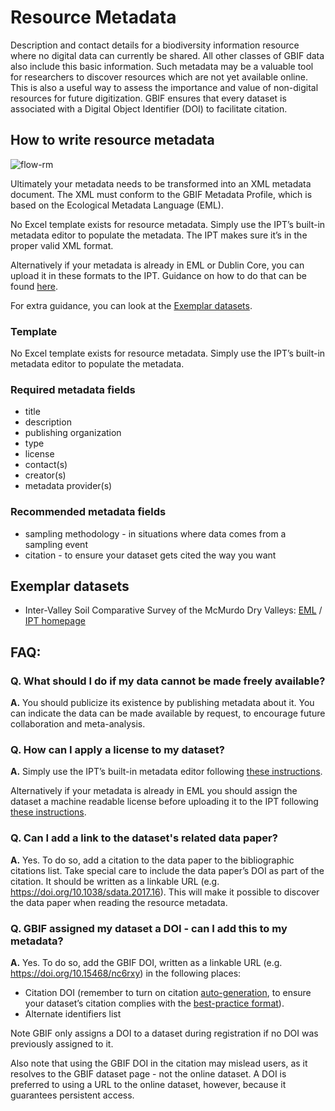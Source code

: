 # Resource Metadata

Description and contact details for a biodiversity information resource where no digital data can currently be shared.  All other classes of GBIF data also include this basic information.  Such metadata may be a valuable tool for researchers to discover resources which are not yet available online.  This is also a useful way to assess the importance and value of non-digital resources for future digitization. GBIF ensures that every dataset is associated with a Digital Object Identifier (DOI) to facilitate citation.

## How to write resource metadata

![flow-rm](ipt2/flow-rm.png)

Ultimately your metadata needs to be transformed into an XML metadata document. The XML must conform to the GBIF Metadata Profile, which is based on the Ecological Metadata Language (EML).

No Excel template exists for resource metadata. Simply use the IPT’s built-in metadata editor to populate the metadata. The IPT makes sure it’s in the proper valid XML format.

Alternatively if your metadata is already in EML or Dublin Core, you can upload it in these formats to the IPT. Guidance on how to do that can be found [here](manage-resources.adoc#upload-a-metadata-file).

For extra guidance, you can look at the [Exemplar datasets](#exemplar-datasets).

### Template

No Excel template exists for resource metadata. Simply use the IPT’s built-in metadata editor to populate the metadata.

### Required metadata fields

* title
* description
* publishing organization
* type
* license
* contact(s)
* creator(s)
* metadata provider(s)

### Recommended metadata fields

* sampling methodology - in situations where data comes from a sampling event
* citation - to ensure your dataset gets cited the way you want

## Exemplar datasets

* Inter-Valley Soil Comparative Survey of the McMurdo Dry Valleys: [EML](https://ipt.biodiversity.aq/eml.do?r=ictar_ivscs&v=1.0) / [IPT homepage](https://ipt.biodiversity.aq/resource.do?r=ictar_ivscs)

## FAQ:

### Q. What should I do if my data cannot be made freely available?

**A.** You should publicize its existence by publishing metadata about it. You can indicate the data can be made available by request, to encourage future collaboration and meta-analysis.

### Q. How can I apply a license to my dataset?

**A.** Simply use the IPT’s built-in metadata editor following [these instructions](applying-license.adoc#dataset-level).

Alternatively if your metadata is already in EML you should assign the dataset a machine readable license before uploading it to the IPT following [these instructions](applying-license.adoc#supplementary-information).

### Q. Can I add a link to the dataset's related data paper?

**A.** Yes. To do so, add a citation to the data paper to the bibliographic citations list. Take special care to include the data paper’s DOI as part of the citation. It should be written as a linkable URL (e.g. https://doi.org/10.1038/sdata.2017.16). This will make it possible to discover the data paper when reading the resource metadata.

### Q. GBIF assigned my dataset a DOI - can I add this to my metadata?

**A.** Yes. To do so, add the GBIF DOI, written as a linkable URL (e.g. https://doi.org/10.15468/nc6rxy) in the following places:

* Citation DOI (remember to turn on citation [auto-generation](manage-resources.adoc#citations), to ensure your dataset’s citation complies with the [best-practice format](citation.adoc)).
* Alternate identifiers list

Note GBIF only assigns a DOI to a dataset during registration if no DOI was previously assigned to it.

Also note that using the GBIF DOI in the citation may mislead users, as it resolves to the GBIF dataset page - not the online dataset. A DOI is preferred to using a URL to the online dataset, however, because it guarantees persistent access.
